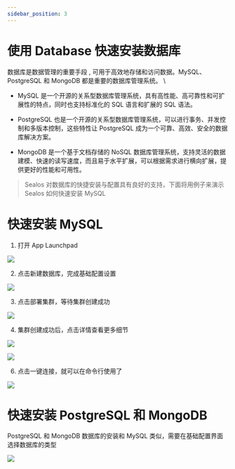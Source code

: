 ```yaml
---
sidebar_position: 3
---
```


# 使用 Database 快速安装数据库

数据库是数据管理的重要手段 , 可用于高效地存储和访问数据。MySQL、PostgreSQL 和 MongoDB 都是重要的数据库管理系统。 \

* MySQL 是一个开源的关系型数据库管理系统，具有高性能、高可靠性和可扩展性的特点，同时也支持标准化的 SQL 语言和扩展的 SQL 语法。

* PostgreSQL 也是一个开源的关系型数据库管理系统，可以进行事务、并发控制和多版本控制，这些特性让 PostgreSQL 成为一个可靠、高效、安全的数据库解决方案。

* MongoDB 是一个基于文档存储的 NoSQL 数据库管理系统，支持灵活的数据建模、快速的读写速度，而且易于水平扩展，可以根据需求进行横向扩展，提供更好的性能和可用性。

> Sealos 对数据库的快捷安装与配置具有良好的支持，下面将用例子来演示 Sealos 如何快速安装 MySQL

# 快速安装 MySQL

1. 打开 App Launchpad

![](./imagesimages/Pasted%20image%2020230602151308.png)

2. 点击新建数据库，完成基础配置设置

![](./imagesimages/Pasted%20image%2020230602152005.png)

3. 点击部署集群，等待集群创建成功

![](./imagesimages/Pasted%20image%2020230602152025.png)

4. 集群创建成功后，点击详情查看更多细节

![](./imagesimages/Pasted%20image%2020230602152158.png)

![](./imagesimages/Pasted%20image%2020230602152916.png)

6. 点击一键连接，就可以在命令行使用了

![](./imagesimages/Pasted%20image%2020230602152336.png)

# 快速安装 PostgreSQL 和 MongoDB

PostgreSQL 和 MongoDB 数据库的安装和 MySQL 类似，需要在基础配置界面选择数据库的类型

![](./imagesimages/Pasted%20image%2020230602153312.png)
